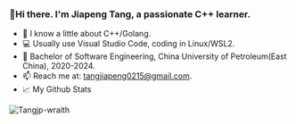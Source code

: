 ### 👋Hi there. I'm Jiapeng Tang, a passionate C++ learner.

- 🌱 I know a little about C++/Golang.
- 💻 Usually use Visual Studio Code, coding in Linux/WSL2.  
- 🔭 Bachelor of Software Engineering, China University of Petroleum(East China), 2020-2024. 
- 📫 Reach me at: tangjiapeng0215@gmail.com.
- 📈 My Github Stats
<img src="https://github-readme-stats.vercel.app/api?username=Tangjp-wraith&show_icons=true&theme=gotham" alt="Tangjp-wraith" />
